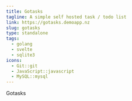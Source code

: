```yaml
---
title: Gotasks
tagline: A simple self hosted task / todo list
link: https://gotasks.demoapp.nz
slug: gotasks
type: standalone
tags:
  - golang
  - svelte
  - sqlite3
icons:
  - Git::git
  - JavaScript::javascript
  - MySQL::mysql
---
```


Gotasks